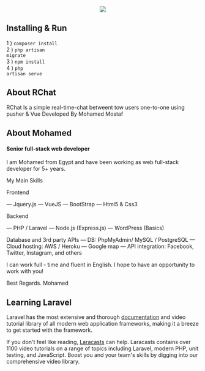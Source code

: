 <p align="center"><img src="https://avatars2.githubusercontent.com/u/42184979?s=60&u=af9324edad630841b8ef51bf20233a35a49a2bac&v=4"></p>


## Installing & Run

1 ) 
<code>composer install</code><br>
2 ) 
<code>php artisan migrate</code><br>
3 )
<code>npm install</code><br>
4 ) 
<code>php artisan serve</code>


## About RChat

RChat Is a simple real-time-chat betweent tow users one-to-one using pusher & Vue Developed By Mohamed Mostaf 

## About Mohamed

<h4>Senior full-stack web developer</h4>
I am Mohamed from Egypt and have been working as web full-stack developer for 5+ years.

<p>My Main Skills</p>
<p>Frontend</p>
— Jquery.js
— VueJS
— BootStrap
— Html5 & Css3
<p>Backend</p>

— PHP / Laravel
— Node.js (Express.js)
— WordPress (Basics)

Database and 3rd party APIs
— DB: PhpMyAdmin/ MySQL / PostgreSQL
— Cloud hosting: AWS / Heroku
— Google map
— API integration: Facebook, Twitter, Instagram, and others

I can work full - time and fluent in English.
I hope to have an opportunity to work with you!

Best Regards.
Mohamed
## Learning Laravel

Laravel has the most extensive and thorough [documentation](https://laravel.com/docs) and video tutorial library of all modern web application frameworks, making it a breeze to get started with the framework.

If you don't feel like reading, [Laracasts](https://laracasts.com) can help. Laracasts contains over 1100 video tutorials on a range of topics including Laravel, modern PHP, unit testing, and JavaScript. Boost you and your team's skills by digging into our comprehensive video library.



